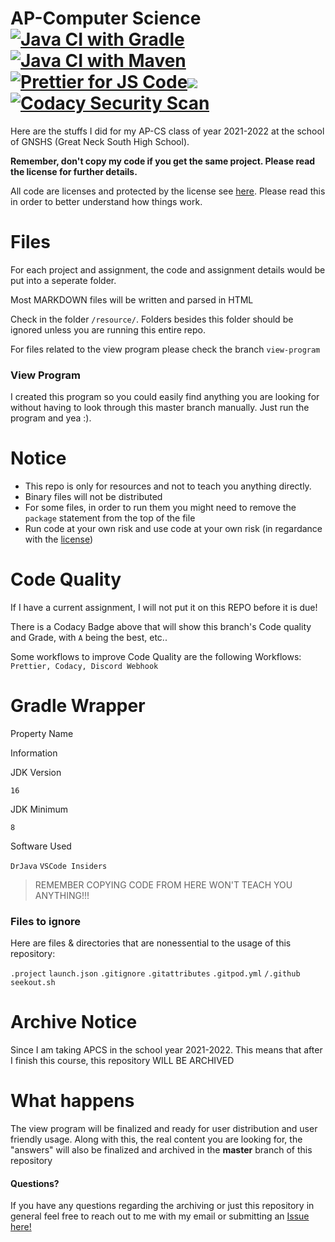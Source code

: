 AP-Computer Science [![Java CI with Gradle](https://github.com/meng-jack/apcs/actions/workflows/gradle.yml/badge.svg?branch=dax-program)](https://github.com/meng-jack/apcs/actions/workflows/gradle.yml) [![Java CI with Maven](https://github.com/meng-jack/apcs/actions/workflows/maven.yml/badge.svg?branch=dax-program)](https://github.com/meng-jack/apcs/actions/workflows/maven.yml) [![Prettier for JS Code](https://github.com/meng-jack/apcs/actions/workflows/prettify.yml/badge.svg?branch=dax-program)](https://github.com/meng-jack/apcs/actions/workflows/prettify.yml)![](https://img.shields.io/github/repo-size/exoad/apcs)[![Codacy Security Scan](https://github.com/exoad/apcs/actions/workflows/codacy-analysis.yml/badge.svg)](https://github.com/exoad/apcs/actions/workflows/codacy-analysis.yml)
===========================================================================================================================================================================================================================================================================================================================================================================================================================================================================================================================================================================================================================================================================================================================================================================================================================

Here are the stuffs I did for my AP-CS class of year 2021-2022 at the school of GNSHS (Great Neck South High School).

**Remember, don't copy my code if you get the same project. Please read the license for further details.**

All code are licenses and protected by the license see [here](./LICENSE.md). Please read this in order to better understand how things work.

# Files

For each project and assignment, the code and assignment details would be put into a seperate folder.

Most MARKDOWN files will be written and parsed in HTML

Check in the folder `/resource/`. Folders besides this folder should be ignored unless you are running this entire repo.

For files related to the view program please check the branch `view-program`

### View Program

I created this program so you could easily find anything you are looking for without having to look through this master branch manually. Just run the program and yea :).

# Notice

*   This repo is only for resources and not to teach you anything directly.
*   Binary files will not be distributed
*   For some files, in order to run them you might need to remove the `package` statement from the top of the file
*   Run code at your own risk and use code at your own risk (in regardance with the [license](./LICENSE.md))

# Code Quality

If I have a current assignment, I will not put it on this REPO before it is due!

There is a Codacy Badge above that will show this branch's Code quality and Grade, with `A` being the best, etc..

Some workflows to improve Code Quality are the following Workflows: `Prettier, Codacy, Discord Webhook`

# Gradle Wrapper

Property Name

Information

JDK Version

`16`

JDK Minimum

`8`

Software Used

`DrJava` `VSCode Insiders`

> REMEMBER COPYING CODE FROM HERE WON'T TEACH YOU ANYTHING!!!

### Files to ignore

Here are files & directories that are nonessential to the usage of this repository:

`.project` `launch.json` `.gitignore` `.gitattributes` `.gitpod.yml` `/.github` `seekout.sh`

Archive Notice
==============

Since I am taking APCS in the school year 2021-2022. This means that after I finish this course, this repository WILL BE ARCHIVED

# What happens

The view program will be finalized and ready for user distribution and user friendly usage. Along with this, the real content you are looking for, the "answers" will also be finalized and archived in the **master** branch of this repository

#### Questions?

If you have any questions regarding the archiving or just this repository in general feel free to reach out to me with my email or submitting an [Issue here!](https://github.com/exoad/apcs/issues)
